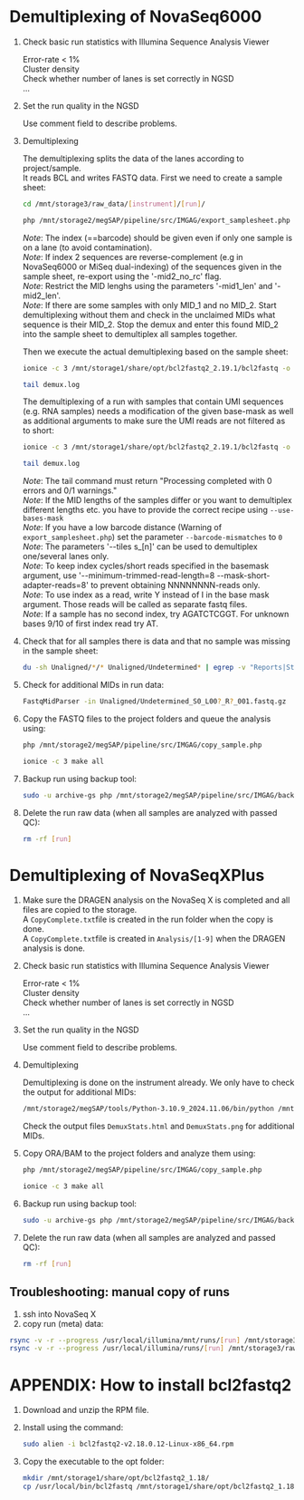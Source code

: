 # Demultiplexing of NovaSeq6000

1. Check basic run statistics with Illumina Sequence Analysis Viewer

    Error-rate < 1%  
    Cluster density  
    Check whether number of lanes is set correctly in NGSD  
    ...  

2. Set the run quality in the NGSD 

	Use comment field to describe problems.

3. Demultiplexing

	The demultiplexing splits the data of the lanes according to project/sample.  
	It reads BCL and writes FASTQ data.
	First we need to create a sample sheet:
	``` bash
	cd /mnt/storage3/raw_data/[instrument]/[run]/
	```
	```bash
	php /mnt/storage2/megSAP/pipeline/src/IMGAG/export_samplesheet.php -out SampleSheet_bcl2fastq.csv -run [ngsd_run_name]
	```	
	*Note*: The index (==barcode) should be given even if only one sample is on a lane (to avoid contamination).  
	*Note*: If index 2 sequences are reverse-complement (e.g in NovaSeq6000 or MiSeq dual-indexing) of the sequences given in the sample sheet, re-export using the '-mid2_no_rc' flag.  
	*Note*: Restrict the MID lenghs using the parameters '-mid1_len' and '-mid2_len'.      
	*Note*: If there are some samples with only MID_1 and no MID_2. Start demultiplexing without them and check in the unclaimed MIDs what sequence is their MID_2. Stop the demux and enter this found MID_2 into the sample sheet to demultiplex all samples together.
	
	Then we execute the actual demultiplexing based on the sample sheet:
	```bash
	ionice -c 3 /mnt/storage1/share/opt/bcl2fastq2_2.19.1/bcl2fastq -o Unaligned -p 10 --sample-sheet SampleSheet_bcl2fastq.csv --barcode-mismatches 1 >demux.log 2>&1
	```
	```bash
	tail demux.log
	```
 	The demultiplexing of a run with samples that contain UMI sequences (e.g. RNA samples) needs a modification of the given base-mask as well as additional arguments to make sure  the UMI reads are not filtered as to short:
	```bash
  	ionice -c 3 /mnt/storage1/share/opt/bcl2fastq2_2.19.1/bcl2fastq -o Unaligned -p 10 --sample-sheet SampleSheet_bcl2fastq.csv --barcode-mismatches 1 --use-bases-mask Y105,I8Y11,I8,Y105 --mask-short-adapter-reads 0 --minimum-trimmed-read-length=8  > demux.log 2>&1
   	``` 
	```bash
	tail demux.log
	```
 
	*Note*: The tail command must return "Processing completed with 0 errors and 0/1 warnings."  
	*Note*: If the MID lengths of the samples differ or you want to demultiplex different lengths etc. you have to provide the correct recipe using `--use-bases-mask`   
	*Note*: If you have a low barcode distance (Warning of `export_samplesheet.php`) set the parameter `--barcode-mismatches` to `0`   
	*Note*: The parameters '--tiles s_[n]' can be used to demultiplex one/several lanes only.  
	*Note*: To keep index cycles/short reads specified in the basemask argument, use '--minimum-trimmed-read-length=8 --mask-short-adapter-reads=8' to prevent obtaining NNNNNNNN-reads only.  
	*Note*: To use index as a read, write Y instead of I in the base mask argument. Those reads will be called as separate fastq files.  
	*Note*: If a sample has no second index, try AGATCTCGGT. For unknown bases 9/10 of first index read try AT.

	
4. Check that for all samples there is data and that no sample was missing in the sample sheet:
	```bash
	du -sh Unaligned/*/* Unaligned/Undetermined* | egrep -v "Reports|Stats"
	```

5. Check for additional MIDs in run data:
	```bash
	FastqMidParser -in Unaligned/Undetermined_S0_L00?_R?_001.fastq.gz
	```
6. Copy the FASTQ files to the project folders and queue the analysis using:
	```bash
	php /mnt/storage2/megSAP/pipeline/src/IMGAG/copy_sample.php
	```
	```bash
	ionice -c 3 make all
	```

7. Backup run using backup tool:
	```bash
	sudo -u archive-gs php /mnt/storage2/megSAP/pipeline/src/IMGAG/backup_queue.php -mode run -in [run] -email [email]
	```

8. Delete the run raw data (when all samples are analyzed with passed QC):
	```bash
	rm -rf [run]
	```

# Demultiplexing of NovaSeqXPlus
1. Make sure the DRAGEN analysis on the NovaSeq X is completed and all files are copied to the storage.   
	A `CopyComplete.txt`file is created in the run folder when the copy is done.    
	A `CopyComplete.txt`file is created in `Analysis/[1-9]` when the DRAGEN analysis is done.   

2. Check basic run statistics with Illumina Sequence Analysis Viewer

    Error-rate < 1%  
    Cluster density  
    Check whether number of lanes is set correctly in NGSD  
    ...  

3. Set the run quality in the NGSD 

	Use comment field to describe problems.

4. Demultiplexing

	Demultiplexing is done on the instrument already. We only have to check the output for additional MIDs:
	
	```bash
	/mnt/storage2/megSAP/tools/Python-3.10.9_2024.11.06/bin/python /mnt/storage2/megSAP/pipeline/src/Tools/extract_demux_stats.py
	```
	Check the output files `DemuxStats.html` and `DemuxStats.png` for additional MIDs.

5. Copy ORA/BAM to the project folders and analyze them using:
	```bash
	php /mnt/storage2/megSAP/pipeline/src/IMGAG/copy_sample.php
	```
	```bash
	ionice -c 3 make all
	```

6. Backup run using backup tool:
	```bash
	sudo -u archive-gs php /mnt/storage2/megSAP/pipeline/src/IMGAG/backup_queue.php -mode run -in [run] -email [email]
	```

7. Delete the run raw data (when all samples are analyzed and passed QC):
	```bash
	rm -rf [run]
	```

## Troubleshooting: manual copy of runs
1. ssh into NovaSeq X
2. copy run (meta) data:
```bash
rsync -v -r --progress /usr/local/illumina/mnt/runs/[run] /mnt/storage3/raw_data/LUNA/ # data      (no '/' at the end of [run])
rsync -v -r --progress /usr/local/illumina/runs/[run] /mnt/storage3/raw_data/LUNA/     # meta data (no '/' at the end of [run])
```  

# APPENDIX: How to install bcl2fastq2

1. Download and unzip the RPM file.

2. Install using the command:
	```bash
	sudo alien -i bcl2fastq2-v2.18.0.12-Linux-x86_64.rpm
	```

3. Copy the executable to the opt folder:
	```bash
	mkdir /mnt/storage1/share/opt/bcl2fastq2_1.18/
	cp /usr/local/bin/bcl2fastq /mnt/storage1/share/opt/bcl2fastq2_1.18/
	```
